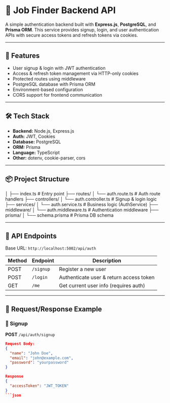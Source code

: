 # 🔐 Job Finder Backend API

A simple authentication backend built with **Express.js**, **PostgreSQL**, and **Prisma ORM**. This service provides signup, login, and user authentication APIs with secure access tokens and refresh tokens via cookies.

---

## 🚀 Features

- User signup & login with JWT authentication
- Access & refresh token management via HTTP-only cookies
- Protected routes using middleware
- PostgreSQL database with Prisma ORM
- Environment-based configuration
- CORS support for frontend communication

---

## 🛠 Tech Stack

- **Backend:** Node.js, Express.js
- **Auth:** JWT, Cookies
- **Database:** PostgreSQL
- **ORM:** Prisma
- **Language:** TypeScript
- **Other:** dotenv, cookie-parser, cors

---

## 📦 Project Structure

│
├── index.ts # Entry point
├── routes/
│ └── auth.route.ts # Auth route handlers
├── controllers/
│ └── auth.controller.ts # Signup & login logic
├── services/
│ └── auth.service.ts # Business logic (AuthService)
├── middleware/
│ └── auth.middleware.ts # Authentication middleware
├── prisma/
│ └── schema.prisma # Prisma DB schema


---

## 🧪 API Endpoints

Base URL: `http://localhost:5002/api/auth`

| Method | Endpoint  | Description        |
|--------|-----------|--------------------|
| POST   | `/signup` | Register a new user |
| POST   | `/login`  | Authenticate user & return access token |
| GET    | `/me`     | Get current user info (requires auth) |

---

## 📄 Request/Response Example

### 🔐 Signup

**POST** `/api/auth/signup`

```json
Request Body:
{
  "name": "John Doe",
  "email": "john@example.com",
  "password": "yourpassword"
}

Response
{
  "accessToken": "JWT_TOKEN"
}
```json